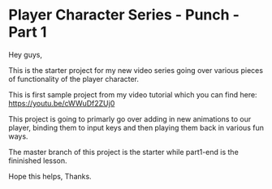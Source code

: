 # Player Character Series - Punch - Part 1 

Hey guys,

This is the starter project for my new video series going over various pieces of functionality of the player character.

This is first sample project from my video tutorial which you can find here: https://youtu.be/cWWuDf2ZUj0

This project is going to primarly go over adding in new animations to our player, binding them to input keys and then playing them back in various fun ways.

The master branch of this project is the starter while part1-end is the fininished lesson.

Hope this helps, Thanks.
